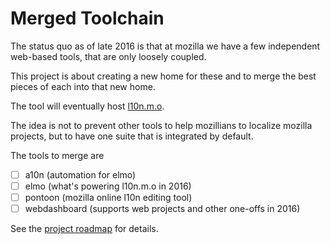 Merged Toolchain
================

The status quo as of late 2016 is that at mozilla we have a few independent
web-based tools, that are only loosely coupled.

This project is about creating a new home for these and to merge the best
pieces of each into that new home.

The tool will eventually host [l10n.m.o](https://l10n.mozilla.org/).

The idea is not to prevent other tools to help mozillians to localize
mozilla projects, but to have one suite that is integrated by default.

The tools to merge are
- [ ] a10n (automation for elmo)
- [ ] elmo (what's powering l10n.m.o in 2016)
- [ ] pontoon (mozilla online l10n editing tool)
- [ ] webdashboard (supports web projects and other one-offs in 2016)

See the [project roadmap](https://github.com/mozilla-l10n/roadmap/projects/3) for
details.
